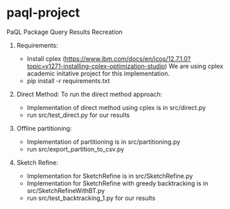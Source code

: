 # paql-project
PaQL Package Query Results Recreation

1) Requirements:
     - Install cplex (https://www.ibm.com/docs/en/icos/12.7.1.0?topic=v1271-installing-cplex-optimization-studio)
        We are using cplex academic initative project for this implementation.
     - pip install -r requirements.txt

2) Direct Method:
   To run the direct method approach:
   - Implementation of direct method using cplex is in src/direct.py
   - run src/test_direct.py for our results
   
3) Offline partitioning:
    - Implementation of partitioning is in src/partitioning.py
    - run src/export_partition_to_csv.py
 
4) Sketch Refine:
    - Implementation for SketchRefine is in src/SketchRefine.py
    - Implementation for SketchRefine with greedy backtracking is in src/SketchRefineWithBT.py
    - run src/test_backtracking_1.py for our results



